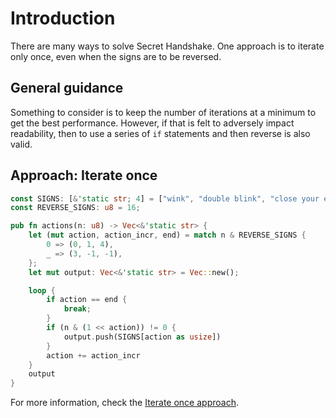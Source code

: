 # Introduction

There are many ways to solve Secret Handshake.
One approach is to iterate only once, even when the signs are to be reversed.

## General guidance

Something to consider is to keep the number of iterations at a minimum to get the best performance.
However, if that is felt to adversely impact readability, then to use a series of `if` statements and then reverse is also valid.

## Approach: Iterate once

```rust
const SIGNS: [&'static str; 4] = ["wink", "double blink", "close your eyes", "jump"];
const REVERSE_SIGNS: u8 = 16;

pub fn actions(n: u8) -> Vec<&'static str> {
    let (mut action, action_incr, end) = match n & REVERSE_SIGNS {
        0 => (0, 1, 4),
        _ => (3, -1, -1),
    };
    let mut output: Vec<&'static str> = Vec::new();

    loop {
        if action == end {
            break;
        }
        if (n & (1 << action)) != 0 {
            output.push(SIGNS[action as usize])
        }
        action += action_incr
    }
    output
}
```

For more information, check the [Iterate once approach][approach-iterate-once].

[approach-iterate-once]: https://exercism.org/tracks/rust/exercises/secret-handshake/approaches/iterate-once
